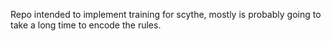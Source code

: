 Repo intended to implement training for scythe, mostly is probably going to take a long time to encode the rules.